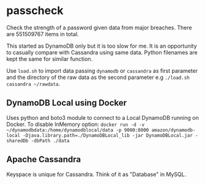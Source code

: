 # passcheck

Check the strength of a password given data from major breaches. There are 551509767 items in total.

This started as DynamoDB only but it is too slow for me. It is an opportunity to casually compare with Cassandra using same data. Python filenames are kept the same for similar function.

Use `load.sh` to import data passing `dynamodb` or `cassandra` as first parameter and the directory of the raw data as the second parameter e.g `./load.sh cassandra ~/rawdata`.

## DynamoDB Local using Docker
Uses python and boto3 module to connect to a Local DynamoDB running on Docker.
To disable InMemory option:
`docker run -d -v ~/dynamodbdata:/home/dynamodblocal/data -p 9000:8000 amazon/dynamodb-local -Djava.library.path=./DynamoDBLocal_lib -jar DynamoDBLocal.jar -sharedDb -dbPath ./data`

## Apache Cassandra
Keyspace is unique for Cassandra. Think of it as "Database" in MySQL.
